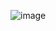 ![image](https://github.com/safwanyusop220/Evaluation-Laravel-Tailwind/assets/80865545/e6085725-c861-4736-9e3b-e9132a937c71)
